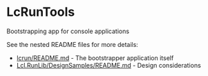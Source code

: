 # LcRunTools
Bootstrapping app for console applications

See the nested README files for more details:
* [lcrun/README.md](lcrun/README.md) - The bootstrapper application
  itself
* [Lcl.RunLib/DesignSamples/README.md](Lcl.RunLib/DesignSamples/README.md) -
  Design considerations


